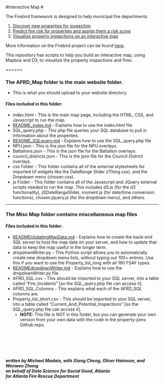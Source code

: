 #Interactive Map #


The Firebird framework is designed to help municipal fire departments:</br>
1. <a href="https://github.com/DSSG-Firebird/property-joins">Discover new properties for inspection</a><br>
2. <a href="https://github.com/DSSG-Firebird/risk-model">Predict fire risk for properties and assign them a risk score
</a><br>
3. <a href="https://github.com/DSSG-Firebird/interactive-map">Visualize property inspections on an interactive map
</a><br>

More information on the Firebird project can be found <a href="http://www.firebird.gatech.edu">here</a>.

This repository has scripts to help you build an interactive map, using Mapbox and D3, to visualize the property inspections and fires.

======

### The AFRD_Map folder is the main website folder. 
* This is what you should upload to your website directory.


#### Files included in this folder:
* index.html - This is the main map page, including the HTML, CSS, and Javascript to run the map.
* <a href="https://github.com/DSSG-Firebird/interactive-map/blob/master/Main%20Map%20Files/README_index.md">README_index.md</a> - Explains how to use the index.html file
* SQL_query.php - This php file queries your SQL database to pull in information about the properties.
* <a href="https://github.com/DSSG-Firebird/interactive-map/blob/master/Main%20Map%20Files/README_SQLquery.md">README_SQLquery.md</a> - Explains how to use the SQL_query.php file
* NPU.json - This is the json file for the NPU overlays.
* Battalions.json - This is the json file for the Battalion overlays.
* council_districts.json - This is the json file for the Council District overlays.
* css Folder - This folder contains all of the external stylesheets for imported UI widgets like the DateRange Slider (iThing.css), and the Dropdown menu (chosen.css).
* js Folder - This folder contains all of the Javascript and JQuery external scripts needed to run the map. This includes d3.js (for the d3 functionality), jQDateRangeSlider, moment.js (for date/time conversion functions), chosen.jquery.js (for the dropdown menu), and others. 

________________________________________________________________


### The Misc Map folder contains miscellaneous map files

#### Files included in this folder:
* <a href="https://github.com/DSSG-Firebird/interactive-map/blob/master/Misc.%20Map%20Files/README_UpdatingMapData.md">READMEUpdatingMapData.md</a> - Explains how to create the back-end SQL server to host the map data on your server, and how to update that data to keep the map useful in the longer term.
* dropdownWriter.py - This Python script allows you to automatically create new dropdown menu lists, without typing out 100+ entries. Use this if you want to use the Property_list_long with all 190 FSAF types. 
* <a href="https://github.com/DSSG-Firebird/interactive-map/blob/master/Misc.%20Map%20Files/README_dropdownWriter.md">READMEdropdownWriter.md</a> - Explains how to use the dropdownWriter.py file
* AFRD_SQL.csv - This should be imported to your SQL server, into a table called “Fire_Incidents” [so the SQL_query.php file can access it].
* AFRD_SQL_Columns  - This explains what each of the AFRD_SQL columns are.
* Property_list_short.csv - This should be imported to your SQL server, into a table called “Current_And_Potential_Inspections” [so the SQL_query.php file can access it].
	* __NOTE:__ This file is NOT in this folder, but you can generate your own version from your own data with the code in the property-joins Github repo. 



<br><br><br><br>
##### written by Michael Madaio, with Xiang Cheng, Oliver Haimson, and Wenwen Zhang <br>on behalf of Data Science for Social Good, Atlanta<br> for Atlanta Fire Rescue Department
